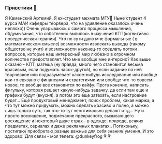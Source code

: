 ### Приветики 🤘
Я Каменский Артемий.
Я ex-студент мехмата МГУ🚶
Ныне студент 4 курса МАИ кафедры теорвера, что на удивление оказалось очень неплохо))
Очень упарываюсь с самого процесса мышления, обдумывания, что собственно вылилось в изучения КПТ(когнитивно поведенческая терапия). Что по сути дало мне формальные ( в математическом смысле) возможности извлекать выводы (такому общество не учит) и возможности наконец-то оседлать потоки вопросов, которые наш интересный мир любезно в огромном количестве предоставляет.
Что мне вообще мне интерсно? Как выше сказано - КПТ, матеша (ну правда, много чего становится весьма красивым, если подумать часок-другой), но если задание по ней творческое или подразумевает какое-нибудь исследование или вообще как-то связано с финансами и стратегиями или вообще что-то совсем новое, то вообще все становится по кайфу. Прога конечно, написать фигульку, которая решает какую-нибудь задачку, да если там еще и графики будут (вкусня), а потом это еще затехать, если настроение будет... Ещё продуктовый менеджмент, поиск проблем, какая маржа, а что тут можно придумать, можно сделать красиво и полно, а можно лишь только суть, так что-то тут неоптимально делают и тд... Ну и просто восхищение, подмечание прекрасного, вызывающего восхищение и некоторый даже страх - в одежде, природе, всяких предметах, сериалах и даже рекламных плакатах..
Потихоньку, постигаю/ приобретаю разные важные для себя знания/ умения. И это здорово! 
Для связи - моя телега: @dunkeyfrog   :heartpulse: :heartpulse:

<!--
**Paradise151/Paradise151** is a ✨ _special_ ✨ repository because its `README.md` (this file) appears on your GitHub profile.

Here are some ideas to get you started:

- 🔭 I’m currently working on ...
- 🌱 I’m currently learning ...
- 👯 I’m looking to collaborate on ...
- 🤔 I’m looking for help with ...
- 💬 Ask me about ...
- 📫 How to reach me: ...
- 😄 Pronouns: ...
- ⚡ Fun fact: ...
-->
